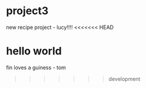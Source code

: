 # project3

new recipe project - lucy!!!!
<<<<<<< HEAD

hello world
=======
fin loves a guiness - tom
>>>>>>> development
